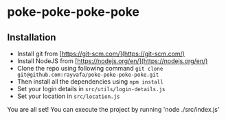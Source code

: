 # poke-poke-poke-poke

## Installation
* Install git from [https://git-scm.com/](https://git-scm.com/)
* Install NodeJS from [https://nodejs.org/en/](https://nodejs.org/en/)
* Clone the repo using following command `git clone git@github.com:rayvafa/poke-poke-poke-poke.git`
* Then install all the dependencies using `npm install`
* Set your login details in `src/utils/login-details.js`
* Set your location in `src/location.js`


You are all set!
You can execute the project by running 'node ./src/index.js'
